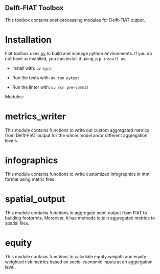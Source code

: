 Delft-FIAT Toolbox
------------------
This toolbox contains post-processing modules for Delft-FIAT output.

Installation
============
Fiat toolbox uses [uv](https://docs.astral.sh/uv/) to build and manage python environments.
If you do not have `uv` installed, you can install it using `pip install uv`.

- Install with: `uv sync`

- Run the tests with: `uv run pytest`

- Run the linter with: `uv run pre-commit`

Modules:

metrics_writer
==============
This module contains functions to write out custom aggregated metrics from Delft-FIAT output for the whole model an/or different aggregation levels.

infographics
============
This module contains functions to write customized infographics in html format using metric files .

spatial_output
==============
This module contains functions to aggregate point output from FIAT to building footprints. Moreover, it has methods to join aggregated metrics to spatial files.

equity
======
This module contains functions to calculate equity weights and equity weighted risk metrics based on socio-economic inputs at an aggregation level.
